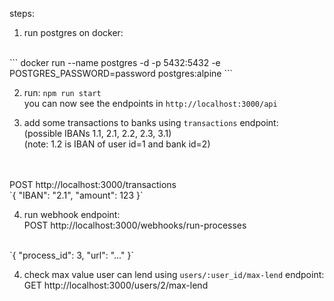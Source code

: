 


steps:

1. run postgres on docker:
<br/>
```
docker run --name postgres -d -p 5432:5432 -e POSTGRES_PASSWORD=password postgres:alpine
```

2. run: `npm run start`
<br> you can now see the endpoints in `http://localhost:3000/api`

3. add some transactions to banks using `transactions` endpoint:
<br/>(possible IBANs 1.1, 2.1, 2.2, 2.3, 3.1)
<br/>(note: 1.2 is IBAN of user id=1 and bank id=2)
<br/>
<br/>POST http://localhost:3000/transactions
<br/>
`{
  "IBAN": "2.1",
  "amount": 123
}`

4. run webhook endpoint:
<br/>POST http://localhost:3000/webhooks/run-processes
<br/>
`{
  "process_id": 3,
  "url": "..."
}`

4. check max value user can lend using `users/:user_id/max-lend` endpoint:
<br/>GET http://localhost:3000/users/2/max-lend
